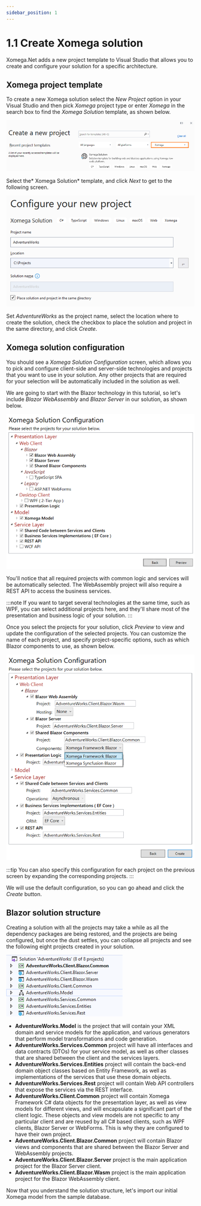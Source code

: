 ```yaml
---
sidebar_position: 1
---
```


# 1.1 Create Xomega solution

Xomega.Net adds a new project template to Visual Studio that allows you to create and configure your solution for a specific architecture.

## Xomega project template

To create a new Xomega solution select the *New Project* option in your Visual Studio and then pick *Xomega* project type or enter *Xomega* in the search box to find the *Xomega Solution* template, as shown below.

![Solution template](img1/solution-template.png)

Select the* Xomega Solution* template, and click *Next* to get to the following screen.

![Configure project](img1/configure-project.png)

Set *AdventureWorks* as the project name, select the location where to create the solution, check the checkbox to place the solution and project in the same directory, and click *Create*.

## Xomega solution configuration

You should see a *Xomega Solution Configuration* screen, which allows you to pick and configure client-side and server-side technologies and projects that you want to use in your solution. Any other projects that are required for your selection will be automatically included in the solution as well.

We are going to start with the Blazor technology in this tutorial, so let's include *Blazor WebAssembly* and *Blazor Server* in our solution, as shown below.

![Solution projects](img1/solution-projects.png)

You'll notice that all required projects with common logic and services will be automatically selected. The WebAssembly project will also require a REST API to access the business services.

:::note
If you want to target several technologies at the same time, such as WPF, you can select additional projects here, and they'll share most of the presentation and business logic of your solution. 
:::

Once you select the projects for your solution, click *Preview* to view and update the configuration of the selected projects. You can customize the name of each project, and specify project-specific options, such as which Blazor components to use, as shown below.

![Blazor config](img1/blazor-config.png)

:::tip
You can also specify this configuration for each project on the previous screen by expanding the corresponding projects.
:::

We will use the default configuration, so you can go ahead and click the *Create* button.

## Blazor solution structure

Creating a solution with all the projects may take a while as all the dependency packages are being restored, and the projects are being configured, but once the dust settles, you can collapse all projects and see the following eight projects created in your solution.

![Solution structure](img1/solution-structure.png)
- **AdventureWorks.Model** is the project that will contain your XML domain and service models for the application, and various generators that perform model transformations and code generation.
- **AdventureWorks.Services.Common** project will have all interfaces and data contracts (DTOs) for your service model, as well as other classes that are shared between the client and the services layers.
- **AdventureWorks.Services.Entities** project will contain the back-end domain object classes based on Entity Framework, as well as implementations of the services that use these domain objects.
- **AdventureWorks.Services.Rest** project will contain Web API controllers that expose the services via the REST interface.
- **AdventureWorks.Client.Common** project will contain Xomega Framework C# data objects for the presentation layer, as well as view models for different views, and will encapsulate a significant part of the client logic. These objects and view models are not specific to any particular client and are reused by all C# based clients, such as WPF clients, Blazor Server or WebForms. This is why they are configured to have their own project.
- **AdventureWorks.Client.Blazor.Common** project will contain Blazor views and components that are shared between the Blazor Server and WebAssembly projects.
- **AdventureWorks.Client.Blazor.Server** project is the main application project for the Blazor Server client.
- **AdventureWorks.Client.Blazor.Wasm** project is the main application project for the Blazor WebAssembly client.

Now that you understand the solution structure, let's import our initial Xomega model from the sample database.
